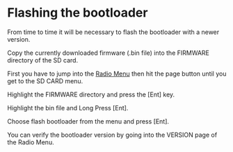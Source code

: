 # Flashing the bootloader

From time to time it will be necessary to flash the bootloader with a newer version.

Copy the currently downloaded firmware (.bin file) into the FIRMWARE directory of the SD card.

First you have to jump into the [Radio Menu](radio_menus.md) then hit the page button until you get to the SD CARD menu.   

Highlight the FIRMWARE directory and press the [Ent] key.

Highlight the bin file and Long Press [Ent].

Choose flash bootloader from the menu and press [Ent].

You can verify the bootloader version by going into the VERSION page of the Radio Menu.